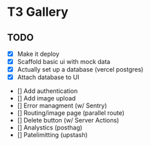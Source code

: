 # T3 Gallery

## TODO

-   [x] Make it deploy
-   [x] Scaffold basic ui with mock data
-   [x] Actually set up a database (vercel postgres)
-   [x] Attach database to UI
-   [] Add authentication
-   [] Add image upload
-   [] Error managment (w/ Sentry)
-   [] Routing/image page (parallel route)
-   [] Delete button (w/ Server Actions)
-   [] Analystics (posthag)
-   [] Patelimitting (upstash)
